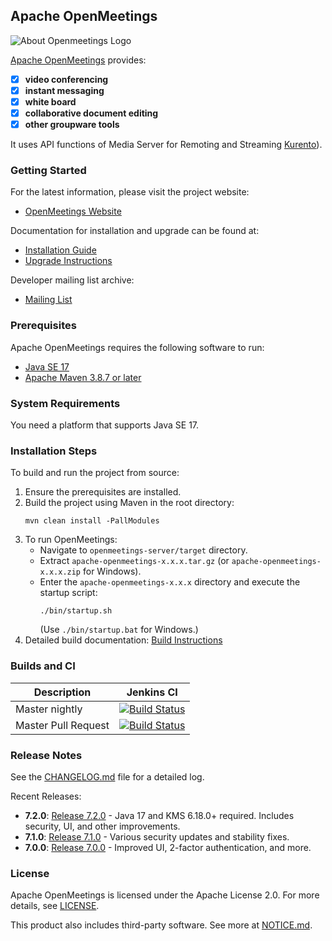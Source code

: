 ## Apache OpenMeetings

![About Openmeetings Logo](/openmeetings-server/src/site/resources/images/logo.png)

[Apache OpenMeetings](https://openmeetings.apache.org) provides:
 - [x] **video conferencing**
 - [x] **instant messaging**
 - [x] **white board**
 - [x] **collaborative document editing**
 - [x] **other groupware tools**

It uses API functions of Media Server for Remoting and Streaming [Kurento](https://www.kurento.org)).

### Getting Started
For the latest information, please visit the project website:
  - [OpenMeetings Website](https://openmeetings.apache.org/)

Documentation for installation and upgrade can be found at:
  - [Installation Guide](https://openmeetings.apache.org/installation.html)
  - [Upgrade Instructions](https://openmeetings.apache.org/Upgrade.html)

Developer mailing list archive:
  - [Mailing List](https://openmeetings.apache.org/mailing-lists.html)

### Prerequisites
Apache OpenMeetings requires the following software to run:
- [Java SE 17](https://www.oracle.com/java/technologies/javase/jdk17-archive-downloads.html)
- [Apache Maven 3.8.7 or later](https://maven.apache.org/)

### System Requirements
You need a platform that supports Java SE 17.

### Installation Steps
To build and run the project from source:
1. Ensure the prerequisites are installed.
2. Build the project using Maven in the root directory:
   ```
   mvn clean install -PallModules
   ```
3. To run OpenMeetings:
   - Navigate to `openmeetings-server/target` directory.
   - Extract `apache-openmeetings-x.x.x.tar.gz` (or `apache-openmeetings-x.x.x.zip` for Windows).
   - Enter the `apache-openmeetings-x.x.x` directory and execute the startup script:
     ```
     ./bin/startup.sh
     ```
     (Use `./bin/startup.bat` for Windows.)
4. Detailed build documentation: [Build Instructions](https://openmeetings.apache.org/BuildInstructions.html)

### Builds and CI
| Description         | Jenkins CI                                                                                                                                                         |
|---------------------|-------------------------------------------------------------------------------------------------------------------------------------------------------------------|
| Master nightly      | [![Build Status](https://ci-builds.apache.org/job/OpenMeetings/job/openmeetings/badge/icon)](https://ci-builds.apache.org/job/OpenMeetings/job/openmeetings/)       |
| Master Pull Request | [![Build Status](https://ci-builds.apache.org/job/OpenMeetings/job/openmeetings-pr-build/badge/icon)](https://ci-builds.apache.org/job/OpenMeetings/job/openmeetings-pr-build/) |

### Release Notes
See the [CHANGELOG.md](/CHANGELOG.md) file for a detailed log.

Recent Releases:
- **7.2.0**: [Release 7.2.0](https://www.apache.org/dyn/closer.lua/openmeetings/7.2.0) - Java 17 and KMS 6.18.0+ required. Includes security, UI, and other improvements.
- **7.1.0**: [Release 7.1.0](https://archive.apache.org/dist/openmeetings/7.1.0) - Various security updates and stability fixes.
- **7.0.0**: [Release 7.0.0](https://archive.apache.org/dist/openmeetings/7.0.0) - Improved UI, 2-factor authentication, and more.

### License
Apache OpenMeetings is licensed under the Apache License 2.0. For more details, see [LICENSE](http://www.apache.org/licenses/LICENSE-2.0).

This product also includes third-party software. See more at [NOTICE.md](/NOTICE.md).
